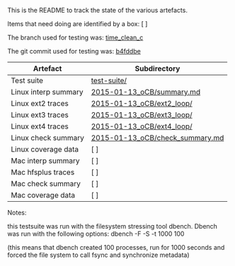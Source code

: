 This is the README to track the state of the various artefacts.

Items that need doing are identified by a box: [ ]

The branch used for testing was: [time_clean_c](https://bitbucket.org/tomridge/fs/commits/branch/time_clean_c)

The git commit used for testing was: [b4fddbe](https://bitbucket.org/tomridge/fs/commits/b4fddbe8c0e7df5e957ef4253406882892efd6cb?at=master)

Artefact            |Subdirectory
--------------------|-------------------------
Test suite          | [test-suite/](test-suite/)
Linux interp summary| [2015-01-13_oCB/summary.md](2015-01-13_oCB/summary.md)
Linux ext2 traces   | [2015-01-13_oCB/ext2_loop/](2015-01-13_oCB/ext2_loop/)
Linux ext3 traces   | [2015-01-13_oCB/ext3_loop/](2015-01-13_oCB/ext3_loop/)
Linux ext4 traces   | [2015-01-13_oCB/ext4_loop/](2015-01-13_oCB/ext4_loop/)
Linux check summary | [2015-01-13_oCB/check_summary.md](2015-01-13_oCB/check_summary.md)
Linux coverage data | [ ]
Mac interp summary  | [ ]
Mac hfsplus traces  | [ ]
Mac check summary   | [ ]
Mac coverage data   | [ ]


Notes:

this testsuite was run with the filesystem stressing tool dbench.
Dbench was run with the following options:
dbench -F -S -t 1000 100

(this means that dbench created 100 processes, run for 1000 seconds and forced the file system to call fsync and synchronize metadata)
